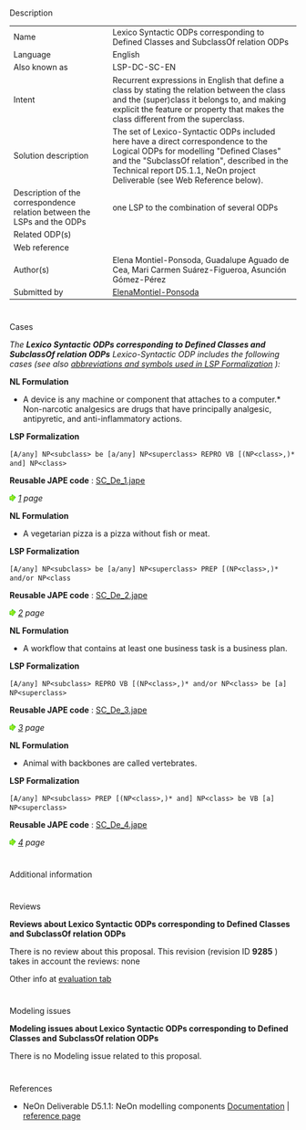 # 

 Description




|  |  |
| --- | --- |
|  Name  |  Lexico Syntactic ODPs corresponding to Defined Classes and SubclassOf relation ODPs  |
|  Language  |  English  |
|  Also known as  |  LSP-DC-SC-EN  |
|  Intent  |  Recurrent expressions in English that define a class by stating the relation between the class and the (super)class it belongs to, and making explicit the feature or property that makes the class different from the superclass.  |
|  Solution description  |  The set of Lexico-Syntactic ODPs included here have a direct correspondence to the Logical ODPs for modelling "Defined Clases" and the "SubclassOf relation", described in the Technical report D5.1.1, NeOn project Deliverable (see Web Reference below).  |
|  Description of the correspondence relation between the LSPs and the ODPs  |  one LSP to the combination of several ODPs  |
|  Related ODP(s)  |  |
|  Web reference  |  |
|  Author(s)  |  Elena Montiel-Ponsoda, Guadalupe Aguado de Cea, Mari Carmen Suárez-Figueroa, Asunción Gómez-Pérez  |
|  Submitted by  | [ElenaMontiel-Ponsoda](../User/ElenaMontiel-Ponsoda "User:ElenaMontiel-Ponsoda")  |



  





# 

 Cases



_The
 __Lexico Syntactic ODPs corresponding to Defined Classes and SubclassOf relation ODPs__ 
 Lexico-Syntactic ODP includes the following cases (see also
 [abbreviations and symbols used in LSP Formalization](../Community/LSPSymbols "Community:LSPSymbols") 
 ):_ 




  







__NL Formulation__ 



* A device is any machine or component that attaches to a computer.* Non-narcotic analgesics are drugs that have principally analgesic, antipyretic, and anti-inflammatory actions.


__LSP Formalization__ 




```
[A/any] NP<subclass> be [a/any] NP<superclass> REPRO VB [(NP<class>,)* and] NP<class>

```


__Reusable JAPE code__ 
 :
 [SC\_De\_1.jape](public/images/8/8c/SC_De_1.jape "SC De 1.jape") 






[![](public/images/thumb/8/87/ArrowRight.gif/11px-ArrowRight.gif)](../Image/ArrowRight.gif "ArrowRight.gif")
_[1](../Submissions/Lexico_Syntactic_ODPs_corresponding_to_Defined_Classes_and_SubclassOf_relation_ODPs/1 "Submissions:Lexico Syntactic ODPs corresponding to Defined Classes and SubclassOf relation ODPs/1") 
 page_ 






__NL Formulation__ 



* A vegetarian pizza is a pizza without fish or meat.


__LSP Formalization__ 




```
[A/any] NP<subclass> be [a/any] NP<superclass> PREP [(NP<class>,)* and/or NP<class

```


__Reusable JAPE code__ 
 :
 [SC\_De\_2.jape](public/images/b/ba/SC_De_2.jape "SC De 2.jape") 






[![](public/images/thumb/8/87/ArrowRight.gif/11px-ArrowRight.gif)](../Image/ArrowRight.gif "ArrowRight.gif")
_[2](../Submissions/Lexico_Syntactic_ODPs_corresponding_to_Defined_Classes_and_SubclassOf_relation_ODPs/2 "Submissions:Lexico Syntactic ODPs corresponding to Defined Classes and SubclassOf relation ODPs/2") 
 page_ 






__NL Formulation__ 



* A workflow that contains at least one business task is a business plan.


__LSP Formalization__ 




```
[A/any] NP<subclass> REPRO VB [(NP<class>,)* and/or NP<class> be [a] NP<superclass>

```


__Reusable JAPE code__ 
 :
 [SC\_De\_3.jape](public/images/2/2f/SC_De_3.jape "SC De 3.jape") 






[![](public/images/thumb/8/87/ArrowRight.gif/11px-ArrowRight.gif)](../Image/ArrowRight.gif "ArrowRight.gif")
_[3](../Submissions/Lexico_Syntactic_ODPs_corresponding_to_Defined_Classes_and_SubclassOf_relation_ODPs/3 "Submissions:Lexico Syntactic ODPs corresponding to Defined Classes and SubclassOf relation ODPs/3") 
 page_ 






__NL Formulation__ 



* Animal with backbones are called vertebrates.


__LSP Formalization__ 




```
[A/any] NP<subclass> PREP [(NP<class>,)* and] NP<class> be VB [a] NP<superclass>

```


__Reusable JAPE code__ 
 :
 [SC\_De\_4.jape](public/images/b/b7/SC_De_4.jape "SC De 4.jape") 






[![](public/images/thumb/8/87/ArrowRight.gif/11px-ArrowRight.gif)](../Image/ArrowRight.gif "ArrowRight.gif")
_[4](../Submissions/Lexico_Syntactic_ODPs_corresponding_to_Defined_Classes_and_SubclassOf_relation_ODPs/4 "Submissions:Lexico Syntactic ODPs corresponding to Defined Classes and SubclassOf relation ODPs/4") 
 page_ 




# 

 Additional information



# 

 Reviews




__Reviews about Lexico Syntactic ODPs corresponding to Defined Classes and SubclassOf relation ODPs__ 


 There is no review about this proposal.
This revision (revision ID
 __9285__ 
 ) takes in account the reviews: none
 



 Other info at
 [evaluation tab](http://ontologydesignpatterns.org/wiki/index.php?title=Submissions:Lexico_Syntactic_ODPs_corresponding_to_Defined_Classes_and_SubclassOf_relation_ODPs&action=evaluation "http://ontologydesignpatterns.org/wiki/index.php?title=Submissions:Lexico_Syntactic_ODPs_corresponding_to_Defined_Classes_and_SubclassOf_relation_ODPs&action=evaluation") 





  





# 

 Modeling issues




__Modeling issues about Lexico Syntactic ODPs corresponding to Defined Classes and SubclassOf relation ODPs__ 


 There is no Modeling issue related to this proposal.
 




  





# 

 References


* NeOn Deliverable D5.1.1: NeOn modelling components [Documentation](http://droz.dia.fi.upm.es/neon/servlet/download?ontology=Documentation+Ontology&concept=Deliverable&instanceSet=neon&instance=D5.1.1%3A+NeOn+modelling+components&attribute=On-line+PDF+Version&value=NeOn_2007_D5.1.1.pdf "http://droz.dia.fi.upm.es/neon/servlet/download?ontology=Documentation+Ontology&concept=Deliverable&instanceSet=neon&instance=D5.1.1%3A+NeOn+modelling+components&attribute=On-line+PDF+Version&value=NeOn_2007_D5.1.1.pdf")  | [reference page](../Community/References/NeOn_Deliverable_D5_1_1_5 "Community:References/NeOn Deliverable D5 1 1 5")